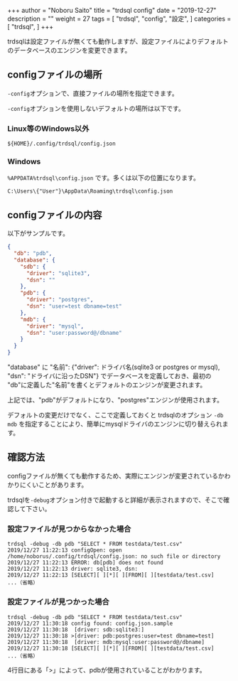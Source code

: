 +++
author = "Noboru Saito"
title = "trdsql config"
date = "2019-12-27"
description = ""
weight = 27
tags = [
    "trdsql",
    "config",
    "設定",
]
categories = [
    "trdsql",
]
+++

trdsqlは設定ファイルが無くても動作しますが、設定ファイルによりデフォルトのデータベースのエンジンを変更できます。

## configファイルの場所

`-config`オプションで、直接ファイルの場所を指定できます。

`-config`オプションを使用しないデフォルトの場所は以下です。

### Linux等のWindows以外

```path
${HOME}/.config/trdsql/config.json
```

### Windows

`%APPDATA%trdsql\config.json` です。多くは以下の位置になります。

```path
C:\Users\{"User"}\AppData\Roaming\trdsql\config.json
```

## configファイルの内容

以下がサンプルです。

```json
{
  "db": "pdb",
  "database": {
    "sdb": {
      "driver": "sqlite3",
      "dsn": ""
    },
    "pdb": {
      "driver": "postgres",
      "dsn": "user=test dbname=test"
    },
    "mdb": {
      "driver": "mysql",
      "dsn": "user:password@/dbname"
    }
  }
}
```

"database" に "名前": {"driver": ドライバ名(sqlite3 or postgres or mysql), "dsn": "ドライバに沿ったDSN"} でデータベースを定義しておき、最初の "db"に定義した"名前"を書くとデフォルトのエンジンが変更されます。

上記では、"pdb"がデフォルトになり、"postgres"エンジンが使用されます。

デフォルトの変更だけでなく、ここで定義しておくと trdsqlのオプション `-db mdb` を指定することにより、簡単にmysqlドライバのエンジンに切り替えられます。

## 確認方法

configファイルが無くても動作するため、実際にエンジンが変更されているかわかりにくいことがあります。

trdsqlを`-debug`オプション付きで起動すると詳細が表示されますので、そこで確認して下さい。

### 設定ファイルが見つからなかった場合

```console
trdsql -debug -db pdb "SELECT * FROM testdata/test.csv"
2019/12/27 11:22:13 configOpen: open /home/noborus/.config/trdsql/config.json: no such file or directory
2019/12/27 11:22:13 ERROR: db[pdb] does not found
2019/12/27 11:22:13 driver: sqlite3, dsn: 
2019/12/27 11:22:13 [SELECT][ ][*][ ][FROM][ ][testdata/test.csv]
...（省略）
```

### 設定ファイルが見つかった場合

```console
trdsql -debug -db pdb "SELECT * FROM testdata/test.csv"
2019/12/27 11:30:18 config found: config.json.sample
2019/12/27 11:30:18  [driver: sdb:sqlite3:]
2019/12/27 11:30:18 >[driver: pdb:postgres:user=test dbname=test]
2019/12/27 11:30:18  [driver: mdb:mysql:user:password@/dbname]
2019/12/27 11:30:18 [SELECT][ ][*][ ][FROM][ ][testdata/test.csv]
...（省略）
```

4行目にある「>」によって、pdbが使用されていることがわかります。
